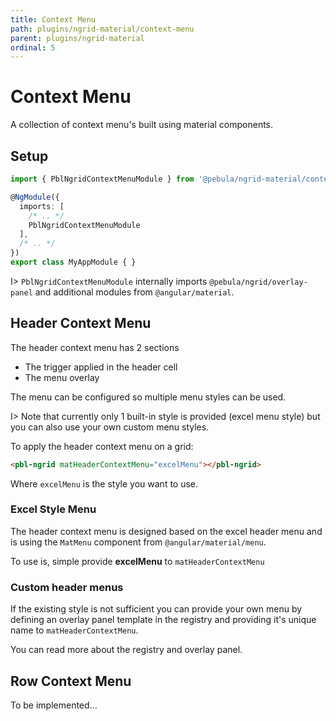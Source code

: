 ```yaml
---
title: Context Menu
path: plugins/ngrid-material/context-menu
parent: plugins/ngrid-material
ordinal: 5
---
```

# Context Menu

A collection of context menu's built using material components.

## Setup

```ts
import { PblNgridContextMenuModule } from '@pebula/ngrid-material/context-menu';

@NgModule({
  imports: [
    /* .. */
    PblNgridContextMenuModule
  ],
  /* .. */
})
export class MyAppModule { }
```

I> `PblNgridContextMenuModule` internally imports `@pebula/ngrid/overlay-panel` and additional modules from `@angular/material`.

## Header Context Menu

The header context menu has 2 sections

- The trigger applied in the header cell
- The menu overlay

The menu can be configured so multiple menu styles can be used.

I> Note that currently only 1 built-in style is provided (excel menu style) but you can also use your
own custom menu styles.

To apply the header context menu on a grid:

```html
<pbl-ngrid matHeaderContextMenu="excelMenu"></pbl-ngrid>
```

Where `excelMenu` is the style you want to use.

### Excel Style Menu

The header context menu is designed based on the excel header menu and is using the `MatMenu` component from `@angular/material/menu`.

To use is, simple provide **excelMenu** to `matHeaderContextMenu`

<div pbl-example-view="pbl-context-menu-example"></div>

### Custom header menus

If the existing style is not sufficient you can provide your own menu by defining an overlay panel template in the registry and providing it's unique name to `matHeaderContextMenu`.

<div pbl-example-view="pbl-custom-header-example"></div>

<p>You can read more about the <a [routerLink]="['../..', 'concepts', 'the-registry']">registry</a> and <a [routerLink]="['../..', 'features', 'overlay-panel']">overlay panel</a>.</p>

## Row Context Menu

To be implemented...
